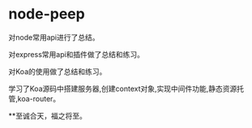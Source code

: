 # node-peep

 对node常用api进行了总结。  
 
 对express常用api和插件做了总结和练习。  

 对Koa的使用做了总结和练习。  
 
 学习了Koa源码中搭建服务器,创建context对象,实现中间件功能,静态资源托管,koa-router。  

 **至诚合天，福之将至。

